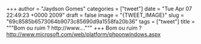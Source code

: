 
+++
author = "Jaydson Gomes"
categories = ["tweet"]
date = "Tue Apr 07 22:49:23 +0000 2009"
draft = false
image = "{TWEET_IMAGE}"
slug = "69c8585b6573064b9073c85690d9a1558fa20b36"
tags = ["tweet"]
title = """Bom ou ruim ? http://www...."""
+++
Bom ou ruim ? http://www.microsoft.com/web/platform/phponwindows.aspx
